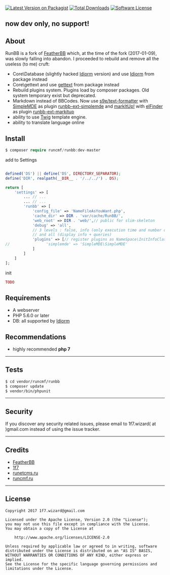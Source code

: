 [![Latest Version on Packagist][ico-version]][link-packagist]
[![Total Downloads][ico-downloads]][link-downloads]
[![Software License][ico-license]][link-license]  

## now dev only, no support!

## About

RunBB is a fork of [FeatherBB](https://github.com/featherbb/featherbb) which, at the time of the fork (2017-01-09), 
was slowly falling into abandon. I proceeded to rebuild and remove all the useless (to me) cruft:
* Core\Database (slightly hacked [Idiorm](https://github.com/j4mie/idiorm) version) and use [Idiorm](https://github.com/j4mie/idiorm) from package instead  
* Core\gettext and use [gettext](https://github.com/oscarotero/Gettext) from package instead  
* Rebuild plugins system. Plugins load by composer packages. Old system temporary exist but deprecated.
* Markdown instead of BBCodes. Now use [s9e/text-formatter](https://github.com/s9e/TextFormatter) with [SimpleMDE](https://github.com/NextStepWebs/simplemde-markdown-editor) as plugin [runbb-ext-simplemde](https://github.com/runcmf/runbb-ext-simplemde) and [markItUp!](http://markitup.jaysalvat.com/home/) with [elFinder](https://github.com/Studio-42/elFinder) as plugin [runbb-ext-markitup](https://github.com/runcmf/runbb-ext-markitup) 
* ability to use [Twig](https://github.com/twigphp/Twig) template engine.
* ability to translate language online



## Install
```php
$ composer require runcmf/runbb:dev-master
```

add to Settings
```php

defined('DS') || define('DS', DIRECTORY_SEPARATOR);
define('DIR', realpath(__DIR__ . '/../../') . DS);

return [
    'settings' => [
        ... // ...
        ... // ...
        'runbb' => [
            'config_file' => 'NameFileAsYouWant.php',
            'cache_dir' => DIR . 'var/cache/RunBB/',
            'web_root' => DIR . 'web/',// public for slim-skeleton
            'debug' => 'all',
            // 3 levels : false, info (only execution time and number of queries),
            // and all (display info + queries)
            'plugins' => [// register plugins as NameSpace\InitInfoClass
//                'simplemde' => 'SimpleMDE\SimpleMDE'
            ]
        ]
    ]
];
```
init
```php
TODO
```


## Requirements

* A webserver
* PHP 5.6.0 or later
* DB: all supported by [Idiorm](https://github.com/j4mie/idiorm)

## Recommendations

* highly recommended **php 7**


---
## Tests
```bash
$ cd vendor/runcmf/runbb
$ composer update
$ vendor/bin/phpunit
```
---  
## Security  

If you discover any security related issues, please email to 1f7.wizard( at )gmail.com instead of using the issue tracker.  

---
## Credits

* [FeatherBB](https://github.com/featherbb/featherbb)
* [1f7](https://github.com/1f7)
* [runetcms.ru](http://runetcms.ru)
* [runcmf.ru](http://runcmf.ru)  

---
## License
 
```
Copyright 2017 1f7.wizard@gmail.com

Licensed under the Apache License, Version 2.0 (the "License");
you may not use this file except in compliance with the License.
You may obtain a copy of the License at

    http://www.apache.org/licenses/LICENSE-2.0

Unless required by applicable law or agreed to in writing, software
distributed under the License is distributed on an "AS IS" BASIS,
WITHOUT WARRANTIES OR CONDITIONS OF ANY KIND, either express or implied.
See the License for the specific language governing permissions and
limitations under the License.
```

[ico-version]: https://img.shields.io/packagist/v/runcmf/runbb.svg?style=flat-square
[ico-license]: https://img.shields.io/badge/license-Apache%202-green.svg?style=flat-square
[ico-downloads]: https://img.shields.io/packagist/dt/runcmf/runbb.svg?style=flat-square

[link-packagist]: https://packagist.org/packages/runcmf/runbb
[link-license]: http://www.apache.org/licenses/LICENSE-2.0
[link-downloads]: https://github.com/runcmf/runbb
